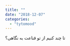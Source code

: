 ```yaml
---
title: ""
date: "2018-12-07"
categories: 
  - "tytomood"
---
```


تا چند کنیم از تو قناعت به نگاهی؟
